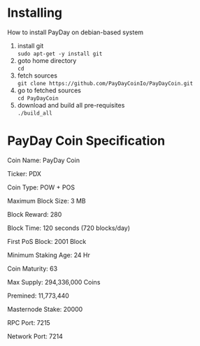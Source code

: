# Installing 
How to install PayDay on debian-based system

1. install git    
``` sudo apt-get -y install git ```
1. goto home directory   
``` cd ``` 
1. fetch sources   
``` git clone https://github.com/PayDayCoinIo/PayDayCoin.git ```
1. go to fetched sources   
``` cd PayDayCoin ```
1. download and build all pre-requisites   
``` ./build_all ```

# PayDay Coin Specification

Coin Name: PayDay Coin

Ticker: PDX

Coin Type: POW + POS

Maximum Block Size: 3 MB

Block Reward: 280

Block Time:	120 seconds (720 blocks/day)

First PoS Block: 2001 Block

Minimum Staking Age: 24 Hr

Coin Maturity: 63

Max Supply: 294,336,000 Coins

Premined: 11,773,440

Masternode Stake: 20000

RPC Port: 7215

Network Port: 7214
